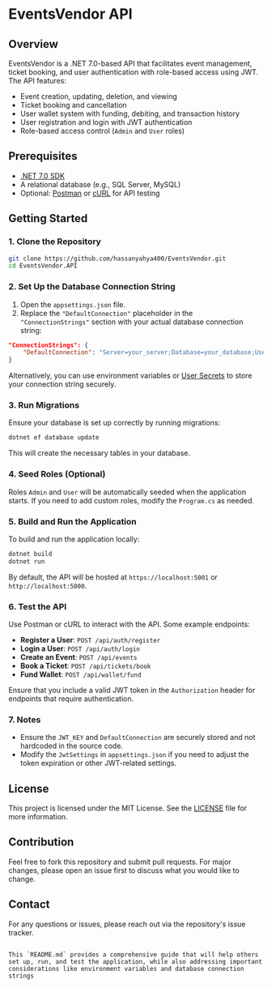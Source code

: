 ﻿# EventsVendor API

## Overview

EventsVendor is a .NET 7.0-based API that facilitates event management, ticket booking, and user authentication with role-based access using JWT. The API features:
- Event creation, updating, deletion, and viewing
- Ticket booking and cancellation
- User wallet system with funding, debiting, and transaction history
- User registration and login with JWT authentication
- Role-based access control (`Admin` and `User` roles)

## Prerequisites

- [.NET 7.0 SDK](https://dotnet.microsoft.com/download/dotnet/7.0)
- A relational database (e.g., SQL Server, MySQL)
- Optional: [Postman](https://www.postman.com/) or [cURL](https://curl.se/) for API testing

## Getting Started

### 1. Clone the Repository

```bash
git clone https://github.com/hassanyahya400/EventsVendor.git
cd EventsVendor.API
```

### 2. Set Up the Database Connection String

1. Open the `appsettings.json` file.
2. Replace the `"DefaultConnection"` placeholder in the `"ConnectionStrings"` section with your actual database connection string:

```json
"ConnectionStrings": {
    "DefaultConnection": "Server=your_server;Database=your_database;User=your_user;Password=your_password;"
}
```

Alternatively, you can use environment variables or [User Secrets](https://learn.microsoft.com/en-us/aspnet/core/security/app-secrets) to store your connection string securely.

### 3. Run Migrations

Ensure your database is set up correctly by running migrations:

```bash
dotnet ef database update
```

This will create the necessary tables in your database.

### 4. Seed Roles (Optional)

Roles `Admin` and `User` will be automatically seeded when the application starts. If you need to add custom roles, modify the `Program.cs` as needed.

### 5. Build and Run the Application

To build and run the application locally:

```bash
dotnet build
dotnet run
```

By default, the API will be hosted at `https://localhost:5001` or `http://localhost:5000`.

### 6. Test the API

Use Postman or cURL to interact with the API. Some example endpoints:

- **Register a User**: `POST /api/auth/register`
- **Login a User**: `POST /api/auth/login`
- **Create an Event**: `POST /api/events`
- **Book a Ticket**: `POST /api/tickets/book`
- **Fund Wallet**: `POST /api/wallet/fund`

Ensure that you include a valid JWT token in the `Authorization` header for endpoints that require authentication.

### 7. Notes

- Ensure the `JWT_KEY` and `DefaultConnection` are securely stored and not hardcoded in the source code.
- Modify the `JwtSettings` in `appsettings.json` if you need to adjust the token expiration or other JWT-related settings.

## License

This project is licensed under the MIT License. See the [LICENSE](LICENSE) file for more information.

## Contribution

Feel free to fork this repository and submit pull requests. For major changes, please open an issue first to discuss what you would like to change.

## Contact

For any questions or issues, please reach out via the repository's issue tracker.
```

This `README.md` provides a comprehensive guide that will help others set up, run, and test the application, while also addressing important considerations like environment variables and database connection strings
